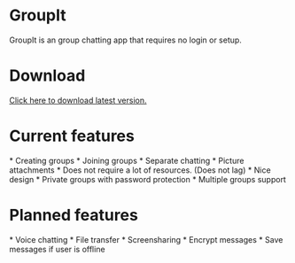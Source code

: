 <h1>GroupIt</h1>

GroupIt is an group chatting app that requires no login or setup. 

<h1>Download</h1>

[Click here to download latest version.](https://github.com/zeshan321/Groupit/blob/master/app/app-release.apk?raw=true) 

<h1>Current features</h1>
* Creating groups
* Joining groups
* Separate chatting
* Picture attachments
* Does not require a lot of resources. (Does not lag)
* Nice design
* Private groups with password protection
* Multiple groups support 


<h1>Planned features</h1>
* Voice chatting
* File transfer
* Screensharing
* Encrypt messages
* Save messages if user is offline

